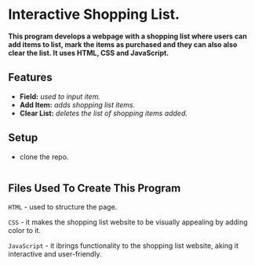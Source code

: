 # Interactive Shopping List.
**This program develops a webpage with a shopping list where users can add items to list, mark the items as purchased and they can also also clear the list. It uses HTML, CSS and JavaScript.**
## Features
- **Field:** *used to input item.*
- **Add Item:** *adds shopping list items.*
- **Clear List:** *deletes the list of shopping items added.*
## Setup
- clone the repo.
   ```bash


## Files Used To Create This Program
`HTML` - used to structure the page.

`CSS` - it makes the shopping list website to be visually appealing by adding color to it.

`JavaScript` -  it ibrings functionality to the shopping list website, aking it interactive and user-friendly.

